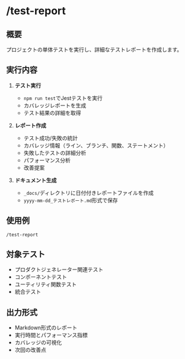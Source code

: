 # /test-report

## 概要
プロジェクトの単体テストを実行し、詳細なテストレポートを作成します。

## 実行内容

1. **テスト実行**
   - `npm run test`でJestテストを実行
   - カバレッジレポートを生成
   - テスト結果の詳細を取得

2. **レポート作成**
   - テスト成功/失敗の統計
   - カバレッジ情報（ライン、ブランチ、関数、ステートメント）
   - 失敗したテストの詳細分析
   - パフォーマンス分析
   - 改善提案

3. **ドキュメント生成**
   - `_docs/`ディレクトリに日付付きレポートファイルを作成
   - `yyyy-mm-dd_テストレポート.md`形式で保存

## 使用例
```
/test-report
```

## 対象テスト
- プロダクトジェネレーター関連テスト
- コンポーネントテスト
- ユーティリティ関数テスト
- 統合テスト

## 出力形式
- Markdown形式のレポート
- 実行時間とパフォーマンス指標
- カバレッジの可視化
- 次回の改善点